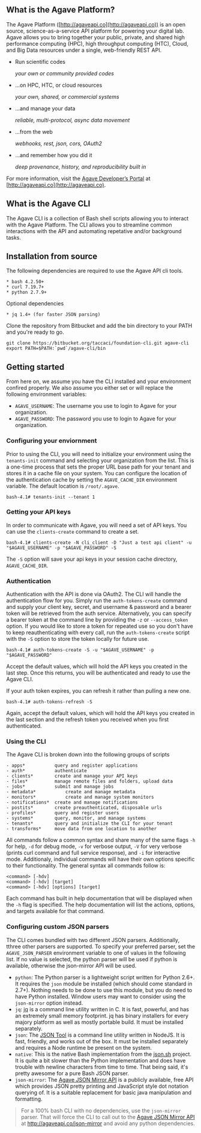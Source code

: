 ## What is the Agave Platform?

The Agave Platform ([http://agaveapi.co](http://agaveapi.co)) is an open source, science-as-a-service API platform for powering your digital lab. Agave allows you to bring together your public, private, and shared high performance computing (HPC), high throughput computing (HTC), Cloud, and Big Data resources under a single, web-friendly REST API.

* Run scientific codes

	*your own or community provided codes*

* ...on HPC, HTC, or cloud resources

	*your own, shared, or commercial systems*

* ...and manage your data

	*reliable, multi-protocol, async data movement*

* ...from the web

	*webhooks, rest, json, cors, OAuth2*

* ...and remember how you did it

	*deep provenance, history, and reproducibility built in*

For more information, visit the [Agave Developer’s Portal](http://agaveapi.co) at [http://agaveapi.co](http://agaveapi.co).


## What is the Agave CLI

The Agave CLI is a collection of Bash shell scripts allowing you to interact with the Agave Platform. The CLI allows you to streamline common interactions with the API and automating repetative and/or background tasks.


## Installation from source

The following dependencies are required to use the Agave API cli tools.

	* bash 4.2.50+
	* curl 7.19.7+
	* python 2.7.9+

Optional dependencies

	* jq 1.4+ (for faster JSON parsing)

Clone the repository from Bitbucket and add the bin directory to your PATH and you're ready to go.

	git clone https://bitbucket.org/taccaci/foundation-cli.git agave-cli
	export PATH=$PATH:`pwd`/agave-cli/bin

## Getting started

From here on, we assume you have the CLI installed and your environment confired properly. We also assume you either set or will replace the following environment variables:

* `AGAVE_USERNAME`: The username you use to login to Agave for your organization.
* `AGAVE_PASSWORD`: The password you use to login to Agave for your organization.


### Configuring your enviornment

Prior to using the CLI, you will need to initialize your environment using the `tenants-init` command and selecting your organization from the list. This is a one-time process that sets the proper URL base path for your tenant and stores it in a cache file on your system. You can configure the location of the authentication cache by setting the `AGAVE_CACHE_DIR` environment variable. The default location is `/root/.agave`.

	bash-4.1# tenants-init --tenant 1


### Getting your API keys

In order to communicate with Agave, you will need a set of API keys. You can use the `clients-create` command to create a set.

	bash-4.1# clients-create -N cli_client -D "Just a test api client" -u "$AGAVE_USERNAME" -p "$AGAVE_PASSWORD" -S

The `-S` option will save your api keys in your session cache directory, `AGAVE_CACHE_DIR`.


### Authentication

Authentication with the API is done via OAuth2. The CLI will handle the authentication flow for you. Simply run the `auth-tokens-create` command and supply your client key, secret, and username & password and a bearer token will be retrieved from the auth service. Alternatively, you can specify a bearer token at the command line by providing the `-z` or `--access_token` option. If you would like to store a token for repeated use so you don't have to keep reauthenticating with every call, run the `auth-tokens-create` script with the `-S` option to store the token locally for future use.

	bash-4.1# auth-tokens-create -S -u "$AGAVE_USERNAME" -p "$AGAVE_PASSWORD"

Accept the default values, which will hold the API keys you created in the last step. Once this returns, you will be authenticated and ready to use the Agave CLI.

If your auth token expires, you can refresh it rather than pulling a new one.

	bash-4.1# auth-tokens-refresh -S

Again, accept the default values, which will hold the API keys you created in the last section and the refresh token you received when you first authenticated.


### Using the CLI

The Agave CLI is broken down into the following groups of scripts

	- apps*           query and register applications
	- auth*           authenticate
	- clients*        create and manage your API keys
	- files*          manage remote files and folders, upload data
	- jobs*           submit and manage jobs
	- metadata*			  create and manage metadata
	- monitors*			  create and manage system monitors
	- notifications*  create and manage notifications
	- postits*        create preauthenticated, disposable urls
	- profiles*       query and register users
	- systems*        query, monitor, and manage systems
	- tenants*        query and initialize the CLI for your tenant
	- transforms*     move data from one location to another

All commands follow a common syntax and share many of the same flags `-h` for help, `-d` for debug mode, `-v` for verbose output, `-V` for very verbose (prints curl command and full service response), and `-i` for interactive mode. Additionaly, individual commands will have their own options specific to their functionality. The general syntax all commands follow is:

	<command> [-hdv]
	<command> [-hdv] [target]
	<command> [-hdv] [options] [target]

Each command has built in help documentation that will be displayed when the `-h` flag is specified. The help documentation will list the actions, options, and targets available for that command.

### Configuring custom JSON parsers

The CLI comes bundled with two different JSON parsers. Additionally, tthree other parsers are supported. To specify your preferred parser, set the `AGAVE_JSON_PARSER` environment variable to one of values in the following list. If no value is selected, the python parser will be used if python is available, otherwise the json-mirror API will be used.

* `python`: The Python parser is a lightweight script written for Python 2.6+. It requires the `json` module be installed (which should come standard in 2.7+). Nothing needs to be done to use this module, but you do need to have Python installed. Window users may want to consider using the `json-mirror` option instead.
* `jq`: [jq](https://stedolan.github.io/jq/) is a command line utility written in C. It is fast, powerful, and has an extremely small memory footprint. jq has binary installers for every majory platform as well as mostly portable build. It must be installed separately.
* `json`: The [JSON Tool](http://trentm.com/json/) is a command line utility written in NodeJS. It is fast, friendly, and works out of the box. It must be installed separately and requires a Node runtime be present on the system.
* `native`: This is the native Bash implementation from the [json.sh](https://github.com/dominictarr/JSON.sh) project. It is quite a bit slower than the Python implementation and does have trouble with newline characters from time to time. That being said, it's pretty awesome for a pure Bash JSON parser.
* `json-mirror`: The [Agave JSON Mirror API](https://bitbucket.org/taccaci/agave-json-mirror) is a publicly available, free API which provides JSON pretty printing and JavaScript style dot notation querying of. It is a suitable replacement for basic java manipulation and formatting.

>  For a 100% bash CLI with no dependencies, use the `json-mirror` parser. That will force the CLI to call out to the [Agave JSON Mirror API](https://bitbucket.org/taccaci/agave-json-mirror) at http://agaveapi.co/json-mirror and avoid any python dependencies.